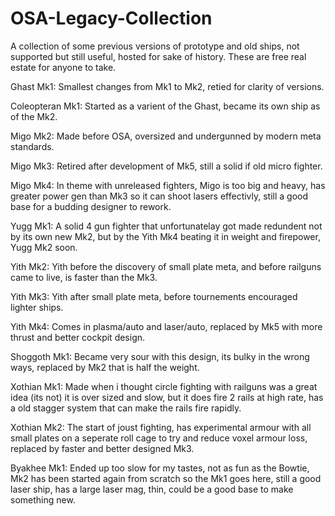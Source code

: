 # OSA-Legacy-Collection
A collection of some previous versions of prototype and old ships, not supported but still useful, hosted for sake of history. These are free real estate for anyone to take.

Ghast Mk1: Smallest changes from Mk1 to Mk2, retied for clarity of versions.

Coleopteran Mk1: Started as a varient of the Ghast, became its own ship as of the Mk2.

Migo Mk2: Made before OSA, oversized and undergunned by modern meta standards.

Migo Mk3: Retired after development of Mk5, still a solid if old micro fighter.

Migo Mk4: In theme with unreleased fighters, Migo is too big and heavy, has greater power gen than Mk3 so it can shoot lasers effectivly, still a good base for a budding designer to rework.

Yugg Mk1: A solid 4 gun fighter that unfortunatelay got made redundent not by its own new Mk2, but by the Yith Mk4 beating it in weight and firepower, Yugg Mk2 soon.

Yith Mk2: Yith before the discovery of small plate meta, and before railguns came to live, is faster than the Mk3.

Yith Mk3: Yith after small plate meta, before tournements encouraged lighter ships.

Yith Mk4: Comes in plasma/auto and laser/auto, replaced by Mk5 with more thrust and better cockpit design.

Shoggoth Mk1: Became very sour with this design, its bulky in the wrong ways, replaced by Mk2 that is half the weight.

Xothian Mk1: Made when i thought circle fighting with railguns was a great idea (its not) it is over sized and slow, but it does fire 2 rails at high rate, has a old stagger system that can make the rails fire rapidly.

Xothian Mk2: The start of joust fighting, has experimental armour with all small plates on a seperate roll cage to try and reduce voxel armour loss, replaced by faster and better designed Mk3.

Byakhee Mk1: Ended up too slow for my tastes, not as fun as the Bowtie, Mk2 has been started again from scratch so the Mk1 goes here, still a good laser ship, has a large laser mag, thin, could be a good base to make something new.
